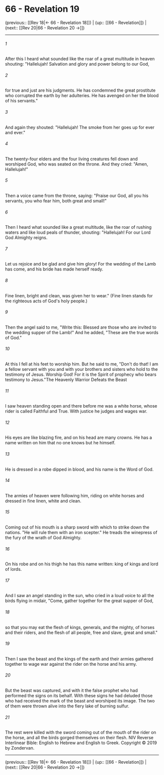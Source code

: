 # 66 - Revelation 19

(previous:: [[Rev 18|← 66 - Revelation 18]]) | (up:: [[66 - Revelation]]) | (next:: [[Rev 20|66 - Revelation 20 →]])

***


###### 1 
After this I heard what sounded like the roar of a great multitude in heaven shouting: "Hallelujah! Salvation and glory and power belong to our God, 

###### 2 
for true and just are his judgments. He has condemned the great prostitute who corrupted the earth by her adulteries. He has avenged on her the blood of his servants." 

###### 3 
And again they shouted: "Hallelujah! The smoke from her goes up for ever and ever." 

###### 4 
The twenty-four elders and the four living creatures fell down and worshiped God, who was seated on the throne. And they cried: "Amen, Hallelujah!" 

###### 5 
Then a voice came from the throne, saying: "Praise our God, all you his servants, you who fear him, both great and small!" 

###### 6 
Then I heard what sounded like a great multitude, like the roar of rushing waters and like loud peals of thunder, shouting: "Hallelujah! For our Lord God Almighty reigns. 

###### 7 
Let us rejoice and be glad and give him glory! For the wedding of the Lamb has come, and his bride has made herself ready. 

###### 8 
Fine linen, bright and clean, was given her to wear." (Fine linen stands for the righteous acts of God's holy people.) 

###### 9 
Then the angel said to me, "Write this: Blessed are those who are invited to the wedding supper of the Lamb!" And he added, "These are the true words of God." 

###### 10 
At this I fell at his feet to worship him. But he said to me, "Don't do that! I am a fellow servant with you and with your brothers and sisters who hold to the testimony of Jesus. Worship God! For it is the Spirit of prophecy who bears testimony to Jesus."The Heavenly Warrior Defeats the Beast 

###### 11 
I saw heaven standing open and there before me was a white horse, whose rider is called Faithful and True. With justice he judges and wages war. 

###### 12 
His eyes are like blazing fire, and on his head are many crowns. He has a name written on him that no one knows but he himself. 

###### 13 
He is dressed in a robe dipped in blood, and his name is the Word of God. 

###### 14 
The armies of heaven were following him, riding on white horses and dressed in fine linen, white and clean. 

###### 15 
Coming out of his mouth is a sharp sword with which to strike down the nations. "He will rule them with an iron scepter." He treads the winepress of the fury of the wrath of God Almighty. 

###### 16 
On his robe and on his thigh he has this name written: king of kings and lord of lords. 

###### 17 
And I saw an angel standing in the sun, who cried in a loud voice to all the birds flying in midair, "Come, gather together for the great supper of God, 

###### 18 
so that you may eat the flesh of kings, generals, and the mighty, of horses and their riders, and the flesh of all people, free and slave, great and small." 

###### 19 
Then I saw the beast and the kings of the earth and their armies gathered together to wage war against the rider on the horse and his army. 

###### 20 
But the beast was captured, and with it the false prophet who had performed the signs on its behalf. With these signs he had deluded those who had received the mark of the beast and worshiped its image. The two of them were thrown alive into the fiery lake of burning sulfur. 

###### 21 
The rest were killed with the sword coming out of the mouth of the rider on the horse, and all the birds gorged themselves on their flesh. NIV Reverse Interlinear Bible: English to Hebrew and English to Greek. Copyright © 2019 by Zondervan.

***

(previous:: [[Rev 18|← 66 - Revelation 18]]) | (up:: [[66 - Revelation]]) | (next:: [[Rev 20|66 - Revelation 20 →]])
